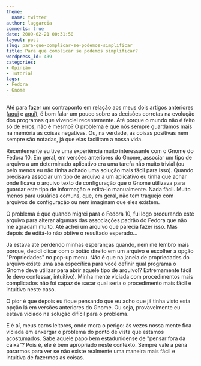 ```yaml
---
theme:
  name: twitter
author: laggarcia
comments: true
date: 2009-02-21 00:31:50
layout: post
slug: para-que-complicar-se-podemos-simplificar
title: Para que complicar se podemos simplificar?
wordpress_id: 439
categories:
- Opinião
- Tutorial
tags:
- Fedora
- Gnome
---
```


Até para fazer um contraponto em relação aos meus dois artigos anteriores ([aqui](http://log4dev.com/2009/02/13/a-nova-ortografia-e-o-redesenho-de-software/) e [aqui](http://log4dev.com/2009/02/18/para-que-facilitar-se-podemos-complicar-2/)), é bom falar um pouco sobre as decisões corretas na evolução dos programas que vivenciei recentemente. Até porque o mundo não é feito só de erros, não é mesmo? O problema é que nós sempre guardamos mais na memória as coisas negativas. Ou, na verdade, as coisas positivas nem sempre são notadas, já que elas facilitam a nossa vida.

Recentemente eu tive uma experiência muito interessante com o Gnome do Fedora 10. Em geral, em versões anteriores do Gnome, associar um tipo de arquivo a um determinado aplicativo era uma tarefa não muito trivial (ou pelo menos eu não tinha achado uma solução mais fácil para isso). Quando precisava associar um tipo de arquivo a um aplicativo eu tinha que achar onde ficava o arquivo texto de configuração que o Gnome utilizava para guardar este tipo de informação e editá-lo manualmente. Nada fácil. Muito menos para usuários comuns, que, em geral, não tem traquejo com arquivos de configuração ou nem imaginam que eles existem.

O problema é que quando migrei para o Fedora 10, fui logo procurando este arquivo para alterar algumas das associações padrão do Fedora que não me agradam muito. Até achei um arquivo que parecia fazer isso. Mas depois de editá-lo não obtive o resultado esperado...

Já estava até perdendo minhas esperanças quando, nem me lembro mais porque, decidi clicar com o botão direito em um arquivo e escolher a opção "Propriedades" no pop-up menu. Não é que na janela de propriedades do arquivo existe uma aba específica para você definir qual programa o Gnome deve utilizar para abrir aquele tipo de arquivo!? Extremamente fácil (e devo confessar, intuitivo). Minha mente viciada com procedimentos mais complicados não foi capaz de sacar qual seria o procedimento mais fácil e intuitivo neste caso.

O pior é que depois eu fique pensando que eu acho que já tinha visto esta opção lá em versões anteriores do Gnome. Ou seja, provavelmente eu estava viciado na solução difícil para o problema.

E é aí, meus caros leitores, onde mora o perigo: às vezes nossa mente fica viciada em enxergar o problema do ponto de vista que estamos acostumados. Sabe aquele papo bem estadunidense de "pensar fora da caixa"? Pois é, ele é bem apropriado neste contexto. Sempre vale a pena pararmos para ver se não existe realmente uma maneira mais fácil e intuitiva de fazermos as coisas.
